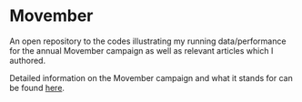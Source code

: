# Movember
An open repository to the codes illustrating my running data/performance for the annual Movember campaign as well as relevant articles which I authored. 

Detailed information on the Movember campaign and what it stands for can be found [here](https://uk.movember.com/).

